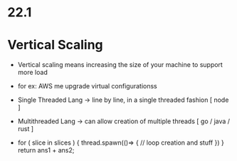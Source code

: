 # 22.1
 
# Vertical Scaling
- Vertical scaling means increasing the size of your machine to support more load
- for ex: AWS me upgrade virtual configurationss

- Single Threaded Lang -> line by line, in a single threaded fashion [ node ]

- Multithreaded Lang -> can allow creation of multiple threads [ go / java / rust ]

- for ( slice in slices ) {
    thread.spawn(()=> {
        // loop creation and stuff
    })
}
return ans1 + ans2;
